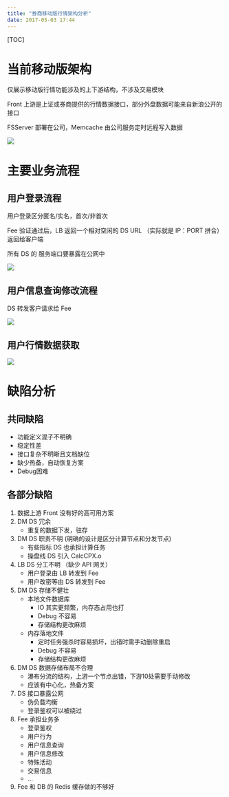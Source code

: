 ```yaml
---
title: "券商移动版行情架构分析"
date: 2017-05-03 17:44
---
```


[TOC]

# 当前移动版架构

仅展示移动版行情功能涉及的上下游结构，不涉及交易模块

Front 上游是上证或券商提供的行情数据接口，部分外盘数据可能来自新浪公开的接口

FSServer 部署在公司，Memcache 由公司服务定时远程写入数据

![](http://140.143.250.15/wiki-img/%E8%A1%8C%E6%83%85%E6%9E%B6%E6%9E%84.png)


# 主要业务流程

## 用户登录流程

用户登录区分匿名/实名，首次/非首次

Fee 验证通过后，LB 返回一个相对空闲的 DS URL （实际就是 IP：PORT 拼合）返回给客户端

所有 DS 的 服务端口要暴露在公网中

![](http://140.143.250.15/wiki-img/%E7%94%A8%E6%88%B7%E7%99%BB%E5%BD%95%E6%97%B6%E5%BA%8F%E5%9B%BE.png)

## 用户信息查询修改流程

DS 转发客户请求给 Fee

![](http://140.143.250.15/wiki-img/%E7%94%A8%E6%88%B7%E4%BF%A1%E6%81%AF%E6%9F%A5%E8%AF%A2%E4%BF%AE%E6%94%B9.png)

## 用户行情数据获取

![](http://140.143.250.15/wiki-img/%E7%94%A8%E6%88%B7%E8%A1%8C%E6%83%85%E6%95%B0%E6%8D%AE%E8%AF%B7%E6%B1%82.png)

# 缺陷分析

## 共同缺陷
* 功能定义混子不明确
* 稳定性差
* 接口复杂不明晰且文档缺位
* 缺少热备，自动恢复方案
* Debug困难

## 各部分缺陷
1. 数据上游 Front 没有好的高可用方案
2. DM DS 冗余
    * 重复的数据下发，驻存
3. DM DS 职责不明 (明确的设计是区分计算节点和分发节点)
    * 有些指标 DS 也承担计算任务
    * 操盘线 DS 引入 CalcCPX.o
4. LB DS 分工不明 （缺少 API 网关）
    * 用户登录由 LB 转发到 Fee
    * 用户改密等由 DS 转发到 Fee
5. DM DS 存储不健壮
    * 本地文件数据库
        * IO 其实更频繁，内存态占用也打
        * Debug 不容易
        * 存储结构更改麻烦
    * 内存落地文件
        * 定时任务强杀时容易损坏，出错时需手动删除重启
        * Debug 不容易
        * 存储结构更改麻烦
6. DM DS 数据存储布局不合理 
    * 瀑布分流的结构，上游一个节点出错，下游10处需要手动修改
    * 应该有中心化，热备方案
7. DS 接口暴露公网
    * 伪负载均衡
    * 登录鉴权可以被绕过
8. Fee 承担业务多
    * 登录鉴权
    * 用户行为
    * 用户信息查询
    * 用户信息修改
    * 特殊活动
    * 交易信息
    * ...
9. Fee 和 DB 的 Redis 缓存做的不够好

